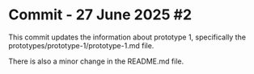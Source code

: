 # Commit - 27 June 2025 \#2
This commit updates the information about prototype 1, specifically the prototypes/prototype-1/prototype-1.md file.

There is also a minor change in the README.md file.